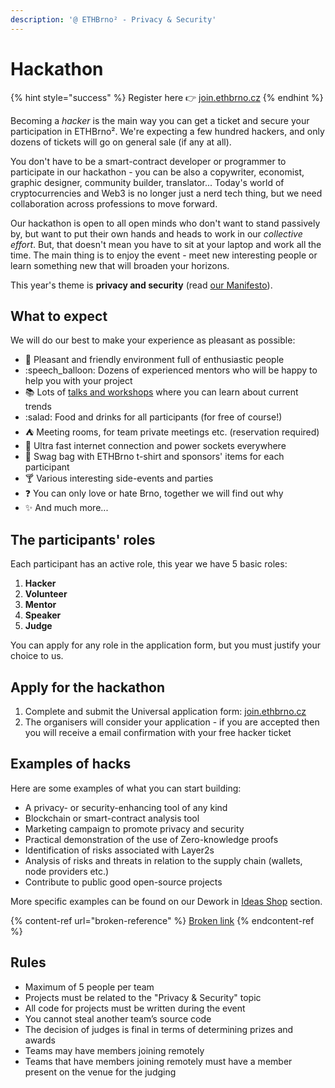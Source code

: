 ```yaml
---
description: '@ ETHBrno² - Privacy & Security'
---
```


# Hackathon

{% hint style="success" %}
Register here  👉  [join.ethbrno.cz](https://join.ethbrno.cz/)
{% endhint %}

Becoming a _hacker_ is the main way you can get a ticket and secure your participation in ETHBrno². We're expecting a few hundred hackers, and only dozens of tickets will go on general sale (if any at all).

You don't have to be a smart-contract developer or programmer to participate in our hackathon - you can be also a copywriter, economist, graphic designer, community builder, translator... Today's world of cryptocurrencies and Web3 is no longer just a nerd tech thing, but we need collaboration across professions to move forward.&#x20;

Our hackathon is open to all open minds who don't want to stand passively by, but want to put their own hands and heads to work in our _collective effort_. But, that doesn't mean you have to sit at your laptop and work all the time. The main thing is to enjoy the event - meet new interesting people or learn something new that will broaden your horizons.

This year's theme is **privacy and security** (read [our Manifesto](./#manifesto)).

## What to expect

We will do our best to make your experience as pleasant as possible:

* 🌱 Pleasant and friendly environment full of enthusiastic people
* :speech\_balloon: Dozens of experienced mentors who will be happy to help you with your project
* 📚 Lots of [talks and workshops](talks-and-workshops.md) where you can learn about current trends
* :salad: Food and drinks for all participants (for free of course!)
* ⛺ Meeting rooms, for team private meetings etc. (reservation required)
* 🔌 Ultra fast internet connection and power sockets everywhere
* 👕 Swag bag with ETHBrno t-shirt and sponsors' items for each participant
* 🍸 Various interesting side-events and parties
* ❓ You can only love or hate Brno, together we will find out why
* ✨ And much more...

## The participants' roles

Each participant has an active role, this year we have 5 basic roles:

1. **Hacker**
2. **Volunteer**
3. **Mentor**
4. **Speaker**
5. **Judge**

You can apply for any role in the application form, but you must justify your choice to us.

## Apply for the hackathon

1. Complete and submit the Universal application form: [join.ethbrno.cz](https://join.ethbrno.cz)
2. The organisers will consider your application - if you are accepted then you will receive a email confirmation with your free hacker ticket

## Examples of hacks

Here are some examples of what you can start building:

* A privacy- or security-enhancing tool of any kind
* Blockchain or smart-contract analysis tool
* Marketing campaign to promote privacy and security
* Practical demonstration of the use of Zero-knowledge proofs
* Identification of risks associated with Layer2s
* Analysis of risks and threats in relation to the supply chain (wallets, node providers etc.)
* Contribute to public good open-source projects

More specific examples can be found on our Dework in [Ideas Shop](https://app.dework.xyz/ethbrno/ideas-shop) section.

{% content-ref url="broken-reference" %}
[Broken link](broken-reference)
{% endcontent-ref %}

## Rules

* Maximum of 5 people per team
* Projects must be related to the "Privacy & Security" topic
* All code for projects must be written during the event
* You cannot steal another team’s source code
* The decision of judges is final in terms of determining prizes and awards
* Teams may have members joining remotely
* Teams that have members joining remotely must have a member present on the venue for the judging


